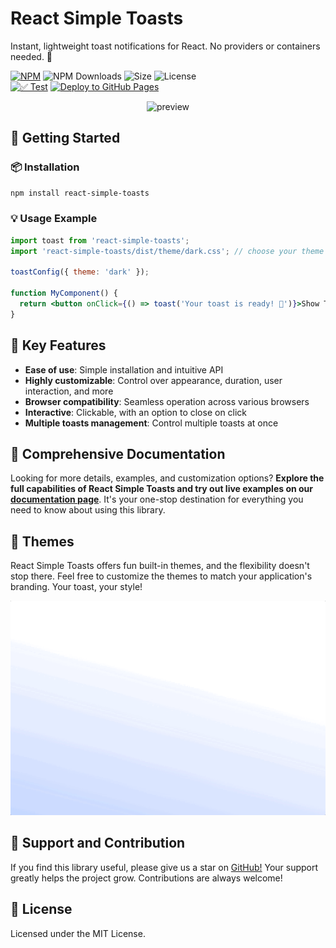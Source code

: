 # React Simple Toasts

Instant, lightweight toast notifications for React. No providers or containers needed. 🍃

[![NPM](https://img.shields.io/npm/v/react-simple-toasts.svg)](https://www.npmjs.com/package/react-simple-toasts)
![NPM Downloads](https://img.shields.io/npm/dw/react-simple-toasts.svg)
![Size](https://img.shields.io/bundlephobia/min/react-simple-toasts)
![License](https://img.shields.io/npm/l/react-simple-toasts)
<br/>
[![✅ Test](https://github.com/almond-bongbong/react-simple-toasts/actions/workflows/00_test.yml/badge.svg)](https://github.com/almond-bongbong/react-simple-toasts/actions/workflows/00_test.yml)
[![Deploy to GitHub Pages](https://github.com/almond-bongbong/react-simple-toasts/actions/workflows/01_deploy_to_github_pages.yml/badge.svg)](https://github.com/almond-bongbong/react-simple-toasts/actions/workflows/01_deploy_to_github_pages.yml)

<p align="center">
  <img src="https://raw.githubusercontent.com/almond-bongbong/react-simple-toasts/master/docs/preview.gif" alt="preview" />
</p>

## 🚀 Getting Started

### 📦 Installation

```sh
npm install react-simple-toasts
```

### 💡 Usage Example

```jsx
import toast from 'react-simple-toasts';
import 'react-simple-toasts/dist/theme/dark.css'; // choose your theme

toastConfig({ theme: 'dark' });

function MyComponent() {
  return <button onClick={() => toast('Your toast is ready! 🍞')}>Show Toast</button>;
}
```


## 🌟 Key Features

- **Ease of use**: Simple installation and intuitive API
- **Highly customizable**: Control over appearance, duration, user interaction, and more
- **Browser compatibility**: Seamless operation across various browsers
- **Interactive**: Clickable, with an option to close on click
- **Multiple toasts management**: Control multiple toasts at once

## 📘 Comprehensive Documentation

Looking for more details, examples, and customization options? **Explore the full capabilities of React Simple Toasts and try out live examples on our [documentation page](https://almond-bongbong.github.io/react-simple-toasts/)**. It's your one-stop destination for everything you need to know about using this library.

## 🎨 Themes

React Simple Toasts offers fun built-in themes, and the flexibility doesn't stop there. Feel free to customize the themes to match your application's branding. Your toast, your style!

<p align="center">
  <img src="https://raw.githubusercontent.com/almond-bongbong/react-simple-toasts/master/docs/theme-showcase.gif" alt="theme-showcase" />
</p>

## 🤝 Support and Contribution

If you find this library useful, please give us a star on [GitHub!](https://github.com/almond-bongbong/react-simple-toasts/stargazers) Your support greatly helps the project grow. Contributions are always welcome!

## 📜 License

Licensed under the MIT License.
